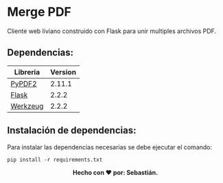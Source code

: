 # Merge PDF

Cliente web liviano construido con Flask para unir multiples archivos PDF.

## Dependencias:
| Libreria | Version |
| --- | --- |
| [PyPDF2](https://pypi.org/project/PyPDF2/)  | 2.11.1 |
| [Flask](https://flask.palletsprojects.com/en/2.2.x/) | 2.2.2 |
| [Werkzeug](https://werkzeug.palletsprojects.com/en/2.2.x/) | 2.2.2 |

## Instalación de dependencias:

Para instalar las dependencias necesarias se debe ejecutar el comando:

```
pip install -r requirements.txt
```

<p align="center">
  <b>Hecho con &#10084; por: Sebastián. </b>
</p>
